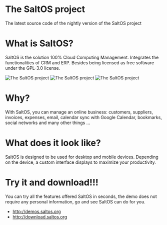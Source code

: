 # The SaltOS project
The latest source code of the nightly version of the SaltOS project

# What is SaltOS?
SaltOS is the solution 100% Cloud Computing Management. Integrates the functionalities of CRM and ERP. Besides being licensed as free software under the GPL-3.0 license.

![The SaltOS project](https://a.fsdn.com/con/app/proj/saltos/screenshots/screenshot1.jpg)
![The SaltOS project](https://a.fsdn.com/con/app/proj/saltos/screenshots/screenshot2.jpg)
![The SaltOS project](https://a.fsdn.com/con/app/proj/saltos/screenshots/screenshot3.jpg)

# Why?
With SaltOS, you can manage an online business: customers, suppliers, invoices, expenses, email, calendar sync with Google Calendar, bookmarks, social networks and many other things ...

# What does it look like?
SaltOS is designed to be used for desktop and mobile devices. Depending on the device, a custom interface displays to maximize your productivity.

# Try it and download!!!
You can try all the features offered SaltOS in seconds, the demo does not require any personal information, go and see SaltOS can do for you.
- http://demos.saltos.org
- http://download.saltos.org

